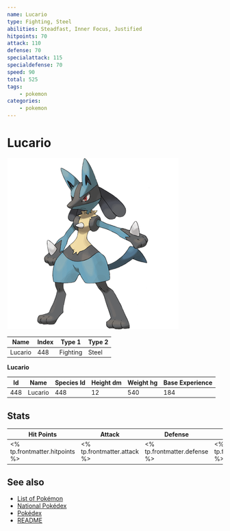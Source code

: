 ```yaml
---
name: Lucario
type: Fighting, Steel
abilities: Steadfast, Inner Focus, Justified
hitpoints: 70
attack: 110
defense: 70
specialattack: 115
specialdefense: 70
speed: 90
total: 525
tags:
    - pokemon
categories:
    - pokemon
---
```


# Lucario


![Lucario](images/448.png)

| **Name** | **Index** | **Type 1** | **Type 2** |
|----|----|----|----|
| Lucario | 448 | Fighting | Steel  |

**Lucario** 




| **Id** | **Name** | **Species Id** | **Height dm** | **Weight hg** | **Base Experience** |
|--------|----------|----------------|------------|------------|---------------------|
| 448 | Lucario | 448 | 12 | 540 | 184 |



## Stats

| **Hit Points** | **Attack** | **Defense** | **Special Attack** | **Special Defense** | **Speed** | **Total** |
|----------------|------------|-------------|--------------------|---------------------|-----------|-----------|
| <% tp.frontmatter.hitpoints %> | <% tp.frontmatter.attack %> | <% tp.frontmatter.defense %> | <% tp.frontmatter.specialattack %> | <% tp.frontmatter.specialdefense %> | <% tp.frontmatter.speed %> | <% tp.frontmatter.total %> |

## See also

- [List of Pokémon](../pokemon.md)
- [National Pokédex](../national_pokedex.md)
- [Pokédex](../pokedex.md)
- [README](../README.md)
